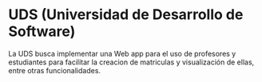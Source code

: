 # UDS (Universidad de Desarrollo de Software)

La UDS busca implementar una Web app para el uso de profesores y estudiantes para facilitar la creacion de matriculas y visualización de ellas, entre otras funcionalidades.
